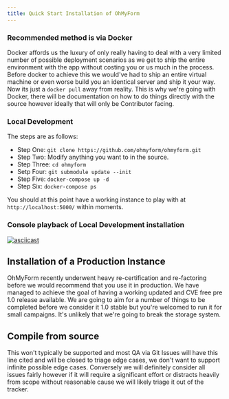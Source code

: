 ```yaml
---
title: Quick Start Installation of OhMyForm
---
```


### Recommended method is via Docker
Docker affords us the luxury of only really having to deal with a very limited number of possible deployment scenarios as we get to ship the entire environment with the app without costing you or us much in the process. Before docker to achieve this we would've had to ship an entire virtual machine or even worse build you an identical server and ship it your way.  Now its just a `docker pull` away from reality.  This is why we're going with Docker, there will be documentation on how to do things directly with the source however ideally that will only be Contributor facing.

### Local Development

The steps are as follows:
* Step One: `git clone https://github.com/ohmyform/ohmyform.git`
* Step Two: Modify anything you want to in the source.
* Step Three: `cd ohmyform`
* Setp Four: `git submodule update --init`
* Step Five: `docker-compose up -d`
* Step Six: `docker-compose ps`

You should at this point have a working instance to play with at `http://localhost:5000/` within moments.

### Console playback of Local Development installation
<!-- TODO: Make sure to include asciinema embedable from https://github.com/lbryio/lbry-docker/tree/master/contrib/k8s-lbry/kick-ascii that includes an asciinema recording of the deployment of a local dev env. -->
[![asciicast](https://ohmyform.com/docs/kick-ascii/cast/dev-env-install.png)](https://ohmyform.com/docs/kick-ascii/?cast=dev-env-install)

## Installation of a Production Instance

OhMyForm recently underwent heavy re-certification and re-factoring before we would recommend that you use it in production. We have managed to achieve the goal of having a working updated and CVE free pre 1.0 release available.  We are going to aim for a number of things to be completed before we consider it 1.0 stable but you're welcomed to run it for small campaigns.  It's unlikely that we're going to break the storage system.

## Compile from source
This won't typically be supported and most QA via Git Issues will have this line cited and will be closed to triage edge cases, we don't want to support infinite possible edge cases.  Conversely we will definitely consider all issues fairly however if it will require a significant effort or distracts heavily from scope without reasonable cause we will likely triage it out of the tracker.
